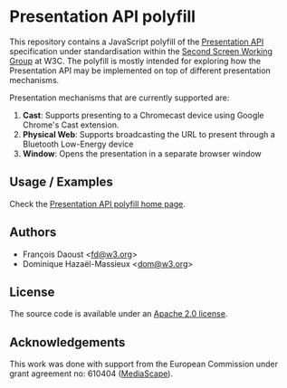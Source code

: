 # Presentation API polyfill

This repository contains a JavaScript polyfill of the [Presentation API](https://w3c.github.io/presentation-api/) specification under standardisation within the [Second Screen Working Group](https://www.w3.org/2014/secondscreen/) at W3C. The polyfill is mostly intended for exploring how the Presentation API may be implemented on top of different presentation mechanisms.

Presentation mechanisms that are currently supported are:

1. **Cast**: Supports presenting to a Chromecast device using Google Chrome's Cast extension.
2. **Physical Web**: Supports broadcasting the URL to present through a Bluetooth Low-Energy device
3. **Window**: Opens the presentation in a separate browser window

## Usage / Examples

Check the [Presentation API polyfill home page](https://mediascape.github.io/presentation-api-polyfill).


## Authors

* François Daoust <[fd@w3.org](mailto:fd@3.org)>
* Dominique Hazaël-Massieux <[dom@w3.org](mailto:dom@3.org)>


## License

The source code is available under an [Apache 2.0 license](http://www.apache.org/licenses/LICENSE-2.0).


## Acknowledgements

This work was done with support from the European Commission under grant agreement no: 610404 ([MediaScape](http://www.mediascapeproject.eu/)).

